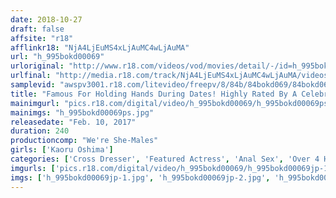 ```yaml
---
date: 2018-10-27
draft: false
affsite: "r18"
afflinkr18: "NjA4LjEuMS4xLjAuMC4wLjAuMA"
url: "h_995bokd00069"
urloriginal: "http://www.r18.com/videos/vod/movies/detail/-/id=h_995bokd00069"
urlfinal: "http://media.r18.com/track/NjA4LjEuMS4xLjAuMC4wLjAuMA/videos/vod/movies/detail/-/id=h_995bokd00069"
samplevid: "awspv3001.r18.com/litevideo/freepv/8/84b/84bokd069/84bokd069_dmb_w.mp4"
title: "Famous For Holding Hands During Dates! Highly Rated By A Celebrity He Ass-Fucked! The Best Of Kaoru Oshima - 4 Hours"
mainimgurl: "pics.r18.com/digital/video/h_995bokd00069/h_995bokd00069ps.jpg"
mainimgs: "h_995bokd00069ps.jpg"
releasedate: "Feb. 10, 2017"
duration: 240
productioncomp: "We're She-Males"
girls: ['Kaoru Oshima']
categories: ['Cross Dresser', 'Featured Actress', 'Anal Sex', 'Over 4 Hours', 'Hi-Def', 'Actress Best Compilation']
imgurls: ['pics.r18.com/digital/video/h_995bokd00069/h_995bokd00069jp-1.jpg', 'pics.r18.com/digital/video/h_995bokd00069/h_995bokd00069jp-2.jpg', 'pics.r18.com/digital/video/h_995bokd00069/h_995bokd00069jp-3.jpg', 'pics.r18.com/digital/video/h_995bokd00069/h_995bokd00069jp-4.jpg', 'pics.r18.com/digital/video/h_995bokd00069/h_995bokd00069jp-5.jpg', 'pics.r18.com/digital/video/h_995bokd00069/h_995bokd00069jp-6.jpg', 'pics.r18.com/digital/video/h_995bokd00069/h_995bokd00069jp-7.jpg', 'pics.r18.com/digital/video/h_995bokd00069/h_995bokd00069jp-8.jpg', 'pics.r18.com/digital/video/h_995bokd00069/h_995bokd00069jp-9.jpg', 'pics.r18.com/digital/video/h_995bokd00069/h_995bokd00069jp-10.jpg', 'pics.r18.com/digital/video/h_995bokd00069/h_995bokd00069jp-11.jpg', 'pics.r18.com/digital/video/h_995bokd00069/h_995bokd00069jp-12.jpg', 'pics.r18.com/digital/video/h_995bokd00069/h_995bokd00069jp-13.jpg', 'pics.r18.com/digital/video/h_995bokd00069/h_995bokd00069jp-14.jpg', 'pics.r18.com/digital/video/h_995bokd00069/h_995bokd00069jp-15.jpg', 'pics.r18.com/digital/video/h_995bokd00069/h_995bokd00069jp-16.jpg', 'pics.r18.com/digital/video/h_995bokd00069/h_995bokd00069jp-17.jpg', 'pics.r18.com/digital/video/h_995bokd00069/h_995bokd00069jp-18.jpg', 'pics.r18.com/digital/video/h_995bokd00069/h_995bokd00069jp-19.jpg', 'pics.r18.com/digital/video/h_995bokd00069/h_995bokd00069jp-20.jpg']
imgs: ['h_995bokd00069jp-1.jpg', 'h_995bokd00069jp-2.jpg', 'h_995bokd00069jp-3.jpg', 'h_995bokd00069jp-4.jpg', 'h_995bokd00069jp-5.jpg', 'h_995bokd00069jp-6.jpg', 'h_995bokd00069jp-7.jpg', 'h_995bokd00069jp-8.jpg', 'h_995bokd00069jp-9.jpg', 'h_995bokd00069jp-10.jpg', 'h_995bokd00069jp-11.jpg', 'h_995bokd00069jp-12.jpg', 'h_995bokd00069jp-13.jpg', 'h_995bokd00069jp-14.jpg', 'h_995bokd00069jp-15.jpg', 'h_995bokd00069jp-16.jpg', 'h_995bokd00069jp-17.jpg', 'h_995bokd00069jp-18.jpg', 'h_995bokd00069jp-19.jpg', 'h_995bokd00069jp-20.jpg']
---
```

